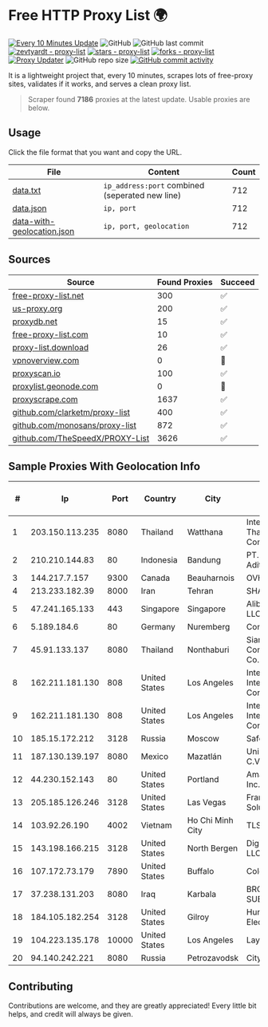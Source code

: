 
# Free HTTP Proxy List 🌍

[![Every 10 Minutes Update](https://github.com/mertguvencli/http-proxy-list/actions/workflows/main.yml/badge.svg?branch=main)](https://github.com/mertguvencli/http-proxy-list/actions/workflows/main.yml)
![GitHub](https://img.shields.io/github/license/mertguvencli/http-proxy-list)
![GitHub last commit](https://img.shields.io/github/last-commit/mertguvencli/http-proxy-list)
[![zevtyardt - proxy-list](https://img.shields.io/static/v1?label=zevtyardt&message=proxy-list&color=blue&logo=github)](https://github.com/zevtyardt/proxy-list "Go to GitHub repo")
[![stars - proxy-list](https://img.shields.io/github/stars/zevtyardt/proxy-list?style=social)](https://github.com/zevtyardt/proxy-list)
[![forks - proxy-list](https://img.shields.io/github/forks/zevtyardt/proxy-list?style=social)](https://github.com/zevtyardt/proxy-list)
[![Proxy Updater](https://github.com/zevtyardt/proxy-list/workflows/Proxy%20Updater/badge.svg)](https://github.com/zevtyardt/proxy-list/actions?query=workflow:"Proxy+Updater")
![GitHub repo size](https://img.shields.io/github/repo-size/zevtyardt/proxy-list)
[![GitHub commit activity](https://img.shields.io/github/commit-activity/m/zevtyardt/proxy-list?logo=commits)](https://github.com/zevtyardt/proxy-list/commits/main)

It is a lightweight project that, every 10 minutes, scrapes lots of free-proxy sites, validates if it works, and serves a clean proxy list.

> Scraper found **7186** proxies at the latest update. Usable proxies are below.

## Usage

Click the file format that you want and copy the URL.

|File|Content|Count|
|----|-------|-----|
|[data.txt](https://raw.githubusercontent.com/mertguvencli/http-proxy-list/main/proxy-list/data.txt)|`ip_address:port` combined (seperated new line)|712|
|[data.json](https://raw.githubusercontent.com/mertguvencli/http-proxy-list/main/proxy-list/data.json)|`ip, port`|712|
|[data-with-geolocation.json](https://raw.githubusercontent.com/mertguvencli/http-proxy-list/main/proxy-list/data-with-geolocation.json)|`ip, port, geolocation`|712|

## Sources

|Source|Found Proxies|Succeed|
|------|-------------|-------|
|[free-proxy-list.net](https://free-proxy-list.net)|300|✅|
|[us-proxy.org](https://www.us-proxy.org)|200|✅|
|[proxydb.net](http://proxydb.net)|15|✅|
|[free-proxy-list.com](https://free-proxy-list.com/?page=&port=&type%5B%5D=http&type%5B%5D=https&up_time=0&search=Search)|10|✅|
|[proxy-list.download](https://www.proxy-list.download/HTTP)|26|✅|
|[vpnoverview.com](https://vpnoverview.com/privacy/anonymous-browsing/free-proxy-servers)|0|🚫|
|[proxyscan.io](https://www.proxyscan.io)|100|✅|
|[proxylist.geonode.com](https://proxylist.geonode.com/api/proxy-list?limit=300&page=1&sort_by=lastChecked&sort_type=desc&protocols=http,https)|0|🚫|
|[proxyscrape.com](https://api.proxyscrape.com/v2/?request=displayproxies&protocol=http&timeout=10000&country=all&ssl=all&anonymity=all)|1637|✅|
|[github.com/clarketm/proxy-list](https://raw.githubusercontent.com/clarketm/proxy-list/master/proxy-list-raw.txt)|400|✅|
|[github.com/monosans/proxy-list](https://raw.githubusercontent.com/monosans/proxy-list/main/proxies/http.txt)|872|✅|
|[github.com/TheSpeedX/PROXY-List](https://raw.githubusercontent.com/TheSpeedX/PROXY-List/master/http.txt)|3626|✅|


## Sample Proxies With Geolocation Info

|#|Ip|Port|Country|City|Internet Service Provider|
|-|--|----|-------|----|-------------------------|
|1|203.150.113.235|8080|Thailand|Watthana|Internet Thailand Company Ltd.|
|2|210.210.144.83|80|Indonesia|Bandung|PT. Cyberindo Aditama|
|3|144.217.7.157|9300|Canada|Beauharnois|OVH SAS|
|4|213.233.182.39|8000|Iran|Tehran|SHARIF-EDU|
|5|47.241.165.133|443|Singapore|Singapore|Alibaba.com LLC|
|6|5.189.184.6|80|Germany|Nuremberg|Contabo GmbH|
|7|45.91.133.137|8080|Thailand|Nonthaburi|Siamdata Communication Co., ltd.|
|8|162.211.181.130|808|United States|Los Angeles|Intercontinental Internet Data Corp|
|9|162.211.181.130|808|United States|Los Angeles|Intercontinental Internet Data Corp|
|10|185.15.172.212|3128|Russia|Moscow|SafeData LLC|
|11|187.130.139.197|8080|Mexico|Mazatlán|Uninet S.A. de C.V.|
|12|44.230.152.143|80|United States|Portland|Amazon.com, Inc.|
|13|205.185.126.246|3128|United States|Las Vegas|FranTech Solutions|
|14|103.92.26.190|4002|Vietnam|Ho Chi Minh City|TLSOFT|
|15|143.198.166.215|3128|United States|North Bergen|DigitalOcean, LLC|
|16|107.172.73.179|7890|United States|Buffalo|ColoCrossing|
|17|37.238.131.203|8080|Iraq|Karbala|BROADBAND-SUBSCRIBERS|
|18|184.105.182.254|3128|United States|Gilroy|Hurricane Electric LLC|
|19|104.223.135.178|10000|United States|Los Angeles|LayerHost|
|20|94.140.242.221|8080|Russia|Petrozavodsk|CityLink Ltd ISP|



## Contributing

Contributions are welcome, and they are greatly appreciated! Every
little bit helps, and credit will always be given.

